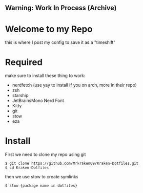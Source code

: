 ## Warning: Work In Process (Archive) ##
 
 # Welcome to my Repo
 
 this is where I post my config to save it as a "timeshift"
 
 # Required
 
 make sure to install these thing to work:
 - nerdfetch (use yay to install if you on arch, more in their repo)
 - zsh
 - starship
 - JetBrainsMono Nerd Font
 - Kitty
 - git
 - stow
 - eza

 # Install

 First we need to clone my repo using git
 ```
 $ git clone https://github.com/Mrkraken09/Kraken-Dotfiles.git
 $ cd Kraken-Dotfiles
 ```
 then we use stow to create symlinks

 ```
 $ stow {package name in dotfiles}
 ```
